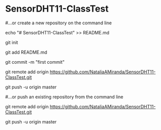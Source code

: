 # SensorDHT11-ClassTest

#…or create a new repository on the command line

echo "# SensorDHT11-ClassTest" >> README.md

git init

git add README.md

git commit -m "first commit"

git remote add origin https://github.com/NataliaAMiranda/SensorDHT11-ClassTest.git

git push -u origin master

#…or push an existing repository from the command line

git remote add origin https://github.com/NataliaAMiranda/SensorDHT11-ClassTest.git

git push -u origin master
